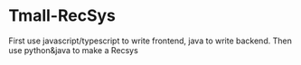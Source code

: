 # Tmall-RecSys
First use javascript/typescript to write frontend, java to write backend. Then use python&amp;java to make a Recsys
